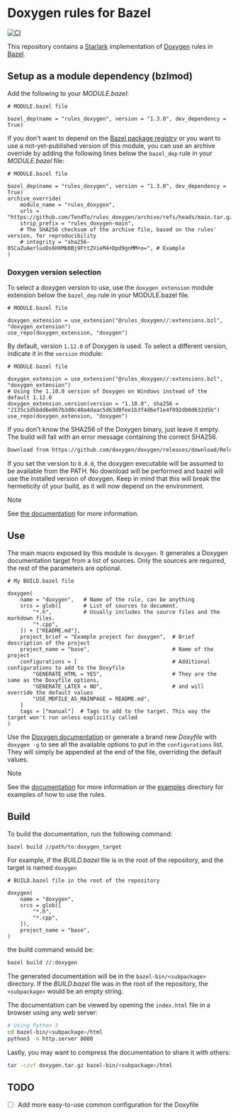# Doxygen rules for Bazel

[![CI](https://github.com/TendTo/rules_doxygen/actions/workflows/ci.yml/badge.svg)](https://github.com/TendTo/rules_doxygen/actions/workflows/ci.yml)

This repository contains a [Starlark](https://github.com/bazelbuild/starlark) implementation of [Doxygen](https://www.doxygen.nl/) rules in [Bazel](https://bazel.build/).

## Setup as a module dependency (bzlmod)

Add the following to your _MODULE.bazel_:

```bzl
# MODULE.bazel file

bazel_dep(name = "rules_doxygen", version = "1.3.0", dev_dependency = True)
```

If you don't want to depend on the [Bazel package registry](https://bazel.build/external/bazelbuild/rules_pkg) or you want to use a not-yet-published version of this module, you can use an archive override by adding the following lines below the `bazel_dep` rule in your _MODULE.bazel_ file:

```bzl
# MODULE.bazel file

bazel_dep(name = "rules_doxygen", version = "1.3.0", dev_dependency = True)
archive_override(
    module_name = "rules_doxygen",
    urls = "https://github.com/TendTo/rules_doxygen/archive/refs/heads/main.tar.gz",
    strip_prefix = "rules_doxygen-main",
    # The SHA256 checksum of the archive file, based on the rules' version, for reproducibility
    # integrity = "sha256-0SCaZuAerluoDs6HXMb0Bj9FttZVieM4+Dpd9gnMM+o=", # Example
)
```

### Doxygen version selection

To select a doxygen version to use, use the `doxygen_extension` module extension below the `bazel_dep` rule in your MODULE.bazel file.

```bzl
# MODULE.bazel file

doxygen_extension = use_extension("@rules_doxygen//:extensions.bzl", "doxygen_extension")
use_repo(doxygen_extension, "doxygen")
```

By default, version `1.12.0` of Doxygen is used. To select a different version, indicate it in the `version` module:

```bzl
# MODULE.bazel file

doxygen_extension = use_extension("@rules_doxygen//:extensions.bzl", "doxygen_extension")
# Using the 1.10.0 version of Doxygen on Windows instead of the default 1.12.0
doxygen_extension.version(version = "1.10.0", sha256 = "2135c1d5bdd6e067b3d0c40a4daac5d63d0fee1b3f4d6ef1e4f092db0d632d5b")
use_repo(doxygen_extension, "doxygen")
```

If you don't know the SHA256 of the Doxygen binary, just leave it empty.
The build will fail with an error message containing the correct SHA256.

```bash
Download from https://github.com/doxygen/doxygen/releases/download/Release_1_10_0/doxygen-1.10.0.windows.x64.bin.zip failed: class com.google.devtools.build.lib.bazel.repository.downloader.UnrecoverableHttpException Checksum was 2135c1d5bdd6e067b3d0c40a4daac5d63d0fee1b3f4d6ef1e4f092db0d632d5b but wanted 0000000000000000000000000000000000000000000000000000000000000000
```

If you set the version to `0.0.0`, the doxygen executable will be assumed to be available from the PATH.
No download will be performed and bazel will use the installed version of doxygen.
Keep in mind that this will break the hermeticity of your build, as it will now depend on the environment.

> [!Note]
> See [the documentation](docs/extensions_doc.md) for more information.

## Use

The main macro exposed by this module is `doxygen`.
It generates a Doxygen documentation target from a list of sources.
Only the sources are required, the rest of the parameters are optional.

```bzl
# My BUILD.bazel file

doxygen(
    name = "doxygen",   # Name of the rule, can be anything
    srcs = glob([       # List of sources to document.
        "*.h",          # Usually includes the source files and the markdown files.
        "*.cpp",
    ]) + ["README.md"],
    project_brief = "Example project for doxygen",  # Brief description of the project
    project_name = "base",                          # Name of the project
    configurations = [                              # Additional configurations to add to the Doxyfile
        "GENERATE_HTML = YES",                      # They are the same as the Doxyfile options,
        "GENERATE_LATEX = NO",                      # and will override the default values
        "USE_MDFILE_AS_MAINPAGE = README.md",
    ]
    tags = ["manual"]  # Tags to add to the target. This way the target won't run unless explicitly called
)
```

Use the [Doxygen documentation](https://www.doxygen.nl/manual/config.html) or generate a brand new _Doxyfile_ with `doxygen -g` to see all the available options to put in the `configurations` list.
They will simply be appended at the end of the file, overriding the default values.

> [!Note]
> See the [documentation](docs/doxygen_doc.md) for more information or the [examples](examples) directory for examples of how to use the rules.

## Build

To build the documentation, run the following command:

```bash
bazel build //path/to:doxygen_target
```

For example, if the _BUILD.bazel_ file is in the root of the repository, and the target is named `doxygen`

```bzl
# BUILD.bazel file in the root of the repository

doxygen(
    name = "doxygen",
    srcs = glob([
        "*.h",
        "*.cpp",
    ]),
    project_name = "base",
)
```

the build command would be:

```bash
bazel build //:doxygen
```

The generated documentation will be in the `bazel-bin/<subpackage>` directory.
If the _BUILD.bazel_ file was in the root of the repository, the `<subpackage>` would be an empty string.

The documentation can be viewed by opening the `index.html` file in a browser using any web server:

```bash
# Using Python 3
cd bazel-bin/<subpackage>/html
python3 -m http.server 8000
```

Lastly, you may want to compress the documentation to share it with others:

```bash
tar -czvf doxygen.tar.gz bazel-bin/<subpackage>/html
```

## TODO

- [ ] Add more easy-to-use common configuration for the Doxyfile
